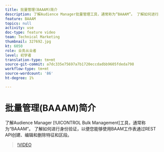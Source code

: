 ```yaml
---
title: 批量管理(BAAAM)简介
description: 了解Audience Manager批量管理工具，通常称为“BAAAM”。 了解如何进行身份验证，以便您能够使用BAAM工作表通过REST API创建、编辑和删除特征和区段。
feature: BAAAM
topics: null
activity: use
doc-type: feature video
team: Technical Marketing
thumbnail: 327692.jpg
kt: 6050
role: 业务从业者
level: 初学者
translation-type: tm+mt
source-git-commit: a7dc335e75697a7b1720eccdadbb9605fdeda798
workflow-type: tm+mt
source-wordcount: '86'
ht-degree: 1%

---
```



# 批量管理(BAAAM)简介

了解Audience Manager [!UICONTROL Bulk Management]工具，通常称为“BAAAM”。 了解如何进行身份验证，以便您能够使用BAAM工作表通过REST API创建、编辑和删除特征和区段。

>[!VIDEO](https://video.tv.adobe.com/v/327692/?quality=12&learn=on)
